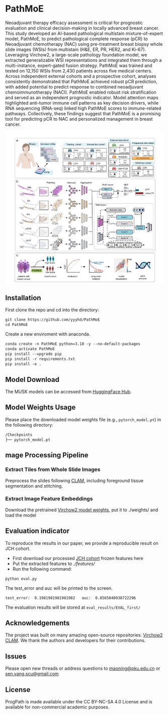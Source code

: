 # PathMoE

Neoadjuvant therapy efficacy assessment is critical for prognostic evaluation and clinical decision-making in locally advanced breast cancer. This study developed an AI-based pathological multistain mixture-of-expert model, PathMoE, to predict pathological complete response (pCR) to Neoadjuvant chemotherapy (NAC) using pre-treatment breast biopsy whole slide images (WSIs) from multistain (H\&E, ER, PR, HER2, and Ki-67). Leveraging Virchow2, a large-scale pathology foundation model, we extracted generalizable WSI representations and integrated them through a multi-instance, expert-gated fusion strategy. PathMoE was trained and tested on 12,150 WSIs from 2,430 patients across five medical centers. Across independent external cohorts and a prospective cohort, analyses consistently demonstrated that PathMoE achieved robust pCR prediction, with added potential to predict response to combined neoadjuvant chemoimmunotherapy (NACI). PathMoE enabled robust risk stratification and served as an independent prognostic indicator. Model attention maps highlighted anti-tumor immune cell patterns as key decision drivers, while RNA sequencing (RNA-seq) linked high PathMoE scores to immune-related pathways. Collectively, these findings suggest that PathMoE is a promising tool for predicting pCR to NAC  and personalized management in breast cancer. 

<img src="main.png" width="800px" align="center" />

## Installation

First clone the repo and cd into the directory:
```shell
git clone https://github.com/yyyhd/PathMoE
cd PathMoE
```

Create a new enviroment with anaconda.
```shell
conda create -n PathMoE python=3.10 -y --no-default-packages
conda activate PathMoE
pip install --upgrade pip
pip install -r requirements.txt
pip install -e .
```
## Model Download

The MUSK models can be accessed from [HuggingFace Hub](https://huggingface.co/zzhuo-cs/PathMoE/resolve/main/pytorch_model.pt).

## Model Weights Usage

Please place the downloaded model weights file (e.g., `pytorch_model.pt`) in the following directory:
```
/Checkpoints
├── pytorch_model.pt
```
## mage Processing Pipeline
### Extract Tiles from Whole Slide Images
Preprocess the slides following [CLAM](https://github.com/mahmoodlab/CLAM), including foreground tissue segmentation and stitching.
### Extract Image Feature Embeddings
Download the pretrained [Virchow2 model weights](https://huggingface.co/paige-ai/Virchow2), put it to ./weights/ and load the model


## Evaluation indicator
To reproduce the results in our paper, we provide a reproducible result on JCH cohort.
- First download our processed [JCH cohort](https://pan.baidu.com/s/1JoMIK0xfONqJYBVVLLjK9A?pwd=m7pw) frozen features here
- Put the extracted features to *./features/*
- Run the following command:
```
python eval.py
```
The test_error and auc will be printed to the screen.
```
test_error:  0.1981981981981982   auc:  0.8565840938722296
```
The evaluation results will be stored at `eval_results/EVAL_first/`

## Acknowledgements
The project was built on many amazing open-source repositories: [Virchow2](https://huggingface.co/paige-ai/Virchow2) [CLAM](https://github.com/mahmoodlab/CLAM). We thank the authors and developers for their contributions.


## Issues
Please open new threads or address questions to maoning@pku.edu.cn or sen.yang.scu@gmail.com

## License
ProgPath is made available under the CC BY-NC-SA 4.0 License and is available for non-commercial academic purposes.

